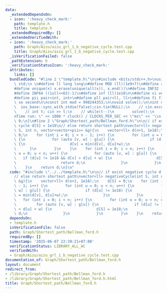 ```yaml
---
data:
  _extendedDependsOn:
  - icon: ':heavy_check_mark:'
    path: template.h
    title: template.h
  _extendedRequiredBy: []
  _extendedVerifiedWith:
  - icon: ':heavy_check_mark:'
    path: Graph/Aizu/aizu_grl_1_b_negative_cycle.test.cpp
    title: Graph/Aizu/aizu_grl_1_b_negative_cycle.test.cpp
  _isVerificationFailed: false
  _pathExtension: h
  _verificationStatusIcon: ':heavy_check_mark:'
  attributes:
    links: []
  bundledCode: "#line 2 \"template.h\"\n\n#include <bits/stdc++.h>\nusing namespace\
    \ std;\n \n#define ll long long\n#define MOD (ll)(1e9+7)\n#define all(x) (x).begin(),(x).end()\n\
    #define unique(x) x.erase(unique(all(x)), x.end())\n#define INF32 ((1ull<<31)-1)\n\
    #define INF64 ((1ull<<63)-1)\n#define inf (ll)1e18\n\n#define vi vector<int>\n\
    #define pii pair<int, int>\n#define pll pair<ll, ll>\n#define fi first\n#define\
    \ se second\n\nconst int mod = 998244353;\n\nvoid solve();\n\nint main(){\n  \
    \  ios_base::sync_with_stdio(false);cin.tie(NULL);\n    // cin.exceptions(cin.failbit);\n\
    \    // int t; cin >> t;\n    // while(t--)\n        solve();\n    cerr << \"\\\
    nTime run: \" << 1000 * clock() / CLOCKS_PER_SEC << \"ms\" << '\\n';\n    return\
    \ 0;\n}\n#line 2 \"Graph/Shortest_path/Bellman_ford.h\"\n\n// if exist negative\
    \ cycle d[S] = 1e18\n// else return shortest path\nvector<ll> negativeCycle(int\
    \ S, int n, vector<vector<pii>> &g){\n    vector<ll> d(n+1, 1e18);\n    d[S] =\
    \ 0;\n    for (int i = 0; i < n - 1; i++) {\n        for (int u = 0; u < n; u++)\
    \ {\n            for (auto [v, w] : g[u]) {\n                if (d[u] != 1e18)\
    \ {\n                    d[v] = min(d[v], d[u]+w);\n                }\n      \
    \      }\n        }\n    }\n    for (int i = 0; i < n; i++) {\n        for (int\
    \ u = 0; u < n; u++) {\n            for (auto [v, w] : g[u]) {\n             \
    \   if (d[u] != 1e18 && d[v] > d[u] + w) {\n                    d[S] = 1e18;\n\
    \                    return d;\n                }\n            }\n        }\n\
    \    }\n    return d;\n}\n"
  code: "#include \"../../template.h\"\n\n// if exist negative cycle d[S] = 1e18\n\
    // else return shortest path\nvector<ll> negativeCycle(int S, int n, vector<vector<pii>>\
    \ &g){\n    vector<ll> d(n+1, 1e18);\n    d[S] = 0;\n    for (int i = 0; i < n\
    \ - 1; i++) {\n        for (int u = 0; u < n; u++) {\n            for (auto [v,\
    \ w] : g[u]) {\n                if (d[u] != 1e18) {\n                    d[v]\
    \ = min(d[v], d[u]+w);\n                }\n            }\n        }\n    }\n \
    \   for (int i = 0; i < n; i++) {\n        for (int u = 0; u < n; u++) {\n   \
    \         for (auto [v, w] : g[u]) {\n                if (d[u] != 1e18 && d[v]\
    \ > d[u] + w) {\n                    d[S] = 1e18;\n                    return\
    \ d;\n                }\n            }\n        }\n    }\n    return d;\n}\n"
  dependsOn:
  - template.h
  isVerificationFile: false
  path: Graph/Shortest_path/Bellman_ford.h
  requiredBy: []
  timestamp: '2025-06-07 22:39:21+07:00'
  verificationStatus: LIBRARY_ALL_AC
  verifiedWith:
  - Graph/Aizu/aizu_grl_1_b_negative_cycle.test.cpp
documentation_of: Graph/Shortest_path/Bellman_ford.h
layout: document
redirect_from:
- /library/Graph/Shortest_path/Bellman_ford.h
- /library/Graph/Shortest_path/Bellman_ford.h.html
title: Graph/Shortest_path/Bellman_ford.h
---
```

